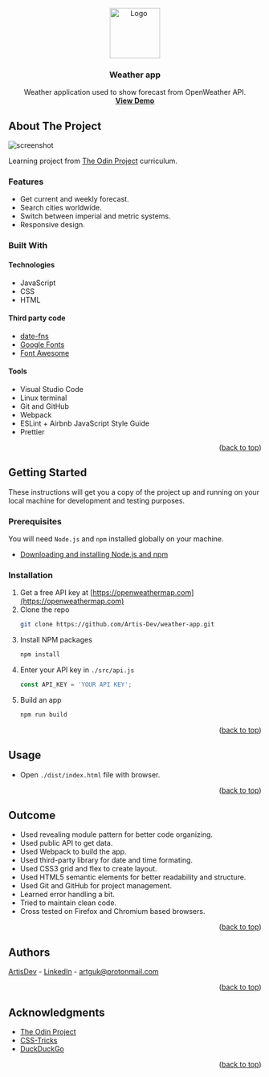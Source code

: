 <div id="top"></div>

<!-- PROJECT LOGO -->
<br />
<div align="center">
  <a href="#">
    <img src="https://user-images.githubusercontent.com/20213395/160851688-6903b15b-418f-4ef9-baf8-d2de8389b554.png" alt="Logo" width="100" height="100">
  </a>

<h3 align="center">Weather app</h3>

  <p align="center">
    Weather application used to show forecast from OpenWeather API.
    <br />
    <a href="https://artis-dev.github.io/weather-app/"><strong>View Demo</strong></a>
  </p>
</div>



<!-- ABOUT THE PROJECT -->
## About The Project

![screenshot](https://user-images.githubusercontent.com/20213395/161284975-55359134-4c84-49dd-bfda-3bd1b5ee86f9.png)

Learning project from [The Odin Project](https://www.theodinproject.com/lessons/node-path-javascript-weather-app) curriculum.

### Features

* Get current and weekly forecast.
* Search cities worldwide.
* Switch between imperial and metric systems.
* Responsive design.

### Built With

#### Technologies

* JavaScript
* CSS
* HTML

#### Third party code

* [date-fns](https://date-fns.org/)
* [Google Fonts](https://fonts.google.com/)
* [Font Awesome](https://fontawesome.com/)

#### Tools

* Visual Studio Code
* Linux terminal
* Git and GitHub
* Webpack
* ESLint + Airbnb JavaScript Style Guide
* Prettier

<p align="right">(<a href="#top">back to top</a>)</p>



<!-- GETTING STARTED -->
## Getting Started

These instructions will get you a copy of the project up and running on your local machine for development and testing purposes.

### Prerequisites

You will need `Node.js` and `npm` installed globally on your machine.
* [Downloading and installing Node.js and npm](https://docs.npmjs.com/downloading-and-installing-node-js-and-npm)

### Installation

1. Get a free API key at [https://openweathermap.com](https://openweathermap.com)
2. Clone the repo
   ```sh
   git clone https://github.com/Artis-Dev/weather-app.git
   ```
3. Install NPM packages
   ```sh
   npm install
   ```
4. Enter your API key in `./src/api.js`
   ```js
   const API_KEY = 'YOUR API KEY';
   ```
5. Build an app
   ```sh
   npm run build
   ```

<p align="right">(<a href="#top">back to top</a>)</p>



## Usage

* Open `./dist/index.html` file with browser.

<p align="right">(<a href="#top">back to top</a>)</p>



<!-- OUTCOME -->
## Outcome

* Used revealing module pattern for better code organizing.
* Used public API to get data.
* Used Webpack to build the app.
* Used third-party library for date and time formating.
* Used CSS3 grid and flex to create layout.
* Used HTML5 semantic elements for better readability and structure.
* Used Git and GitHub for project management.
* Learned error handling a bit.
* Tried to maintain clean code.
* Cross tested on Firefox and Chromium based browsers.

<p align="right">(<a href="#top">back to top</a>)</p>



<!-- AUTHORS -->
## Authors

[ArtisDev]((https://github.com/artis-dev)) - [LinkedIn](https://linkedin.com/in/ArtisDev) - artguk@protonmail.com

<p align="right">(<a href="#top">back to top</a>)</p>



<!-- ACKNOWLEDGMENTS -->
## Acknowledgments

* [The Odin Project](https://www.theodinproject.com/)
* [CSS-Tricks](https://css-tricks.com/)
* [DuckDuckGo](https://duckduckgo.com/)

<p align="right">(<a href="#top">back to top</a>)</p>
